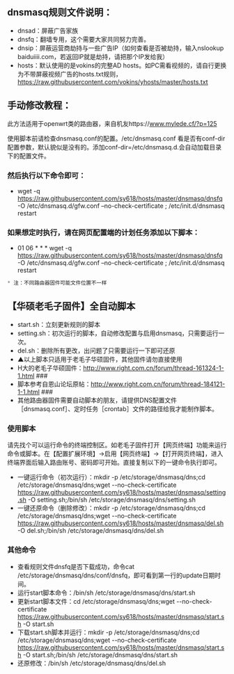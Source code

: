 ## dnsmasq规则文件说明：
* dnsad：屏蔽广告家族
* dnsfq：翻墙专用，这个需要大家共同努力完善。
* dnsip：屏蔽运营商劫持与一些广告IP（如何查看是否被劫持，输入nslookup baiduiiii.com，若返回IP就是劫持，请把那个IP发给我）
* hosts：默认使用的是vokins的完整AD hosts。如PC需看视频的，请自行更换为不带屏蔽视频广告的hosts.txt规则，https://raw.githubusercontent.com/vokins/yhosts/master/hosts.txt


## 手动修改教程：
此方法适用于openwrt类的路由器，来自机友https://www.mylede.cf/?p=125 

使用脚本前请检查dnsmasq.conf的配置。/etc/dnsmasq.conf 看是否有conf-dir 配置参数，默认貌似是没有的。添加conf-dir=/etc/dnsmasq.d.会自动加载目录下的配置文件。

### 然后执行以下命令即可：
* wget -q https://raw.githubusercontent.com/sy618/hosts/master/dnsmasq/dnsfq -O /etc/dnsmasq.d/gfw.conf –no-check-certificate ; /etc/init.d/dnsmasq restart

### 如果想定时执行，请在网页配置端的计划任务添加以下脚本：
* 01 06 * * * wget -q https://raw.githubusercontent.com/sy618/hosts/master/dnsmasq/dnsfq -O /etc/dnsmasq.d/gfw.conf –no-check-certificate ; /etc/init.d/dnsmasq restart
```javascript
* 注：不同路由器固件可能文件位置不一样
```







## 【华硕老毛子固件】全自动脚本
* start.sh：立刻更新规则的脚本
* setting.sh：初次运行的脚本，自动修改配置与启用dnsmasq，只需要运行一次。
* del.sh：删除所有更改，出问题了只需要运行一下即可还原
* ▲以上脚本只适用于老毛子华硕固件，其他固件请勿直接使用
* H大的老毛子华硕固件：http://www.right.com.cn/forum/thread-161324-1-1.html ###
* 脚本参考自恩山论坛原帖：http://www.right.com.cn/forum/thread-184121-1-1.html ###
* 其他路由器固件需要自动脚本的朋友，请提供DNS配置文件［dnsmasq.conf］、定时任务［crontab］文件的路径给我才能制作脚本。

### 使用脚本
请先找个可以运行命令的终端控制区。如老毛子固件打开【网页终端】功能来运行命令或脚本。在【配置扩展环境】→启用【网页终端】→【打开网页终端】，进入终端界面后输入路由账号、密码即可开始。直接复制以下的一键命令执行即可。
* 一键运行命令（初次运行）：mkdir -p /etc/storage/dnsmasq/dns;cd /etc/storage/dnsmasq/dns;wget --no-check-certificate https://raw.githubusercontent.com/sy618/hosts/master/dnsmasq/setting.sh -O setting.sh;/bin/sh /etc/storage/dnsmasq/dns/setting.sh
* 一键还原命令（删除修改）：mkdir -p /etc/storage/dnsmasq/dns;cd /etc/storage/dnsmasq/dns;wget --no-check-certificate https://raw.githubusercontent.com/sy618/hosts/master/dnsmasq/del.sh -O del.sh;/bin/sh /etc/storage/dnsmasq/dns/del.sh

### 其他命令
* 查看规则文件dnsfq是否下载成功，命令cat /etc/storage/dnsmasq/dns/conf/dnsfq，即可看到第一行的update日期时间。
* 运行start脚本命令：/bin/sh /etc/storage/dnsmasq/dns/start.sh
* 更新start脚本文件：cd /etc/storage/dnsmasq/dns;wget --no-check-certificate https://raw.githubusercontent.com/sy618/hosts/master/dnsmasq/start.sh -O start.sh
* 下载start.sh脚本并运行：mkdir -p /etc/storage/dnsmasq/dns;cd /etc/storage/dnsmasq/dns;wget --no-check-certificate https://raw.githubusercontent.com/sy618/hosts/master/dnsmasq/start.sh -O start.sh;/bin/sh /etc/storage/dnsmasq/dns/start.sh
* 还原修改：/bin/sh /etc/storage/dnsmasq/dns/del.sh

